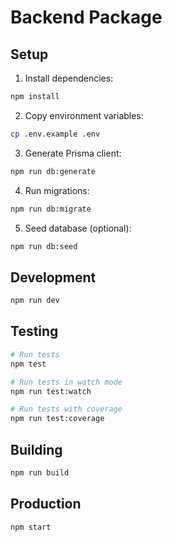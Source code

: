 # Backend Package

## Setup

1. Install dependencies:
```bash
npm install
```

2. Copy environment variables:
```bash
cp .env.example .env
```

3. Generate Prisma client:
```bash
npm run db:generate
```

4. Run migrations:
```bash
npm run db:migrate
```

5. Seed database (optional):
```bash
npm run db:seed
```

## Development

```bash
npm run dev
```

## Testing

```bash
# Run tests
npm test

# Run tests in watch mode
npm run test:watch

# Run tests with coverage
npm run test:coverage
```

## Building

```bash
npm run build
```

## Production

```bash
npm start
```
